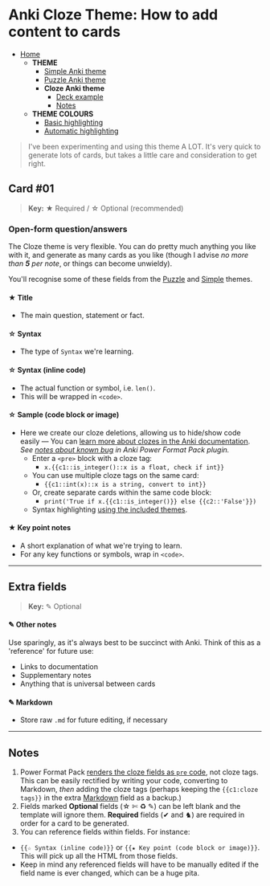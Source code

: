 # Anki Cloze Theme: How to add content to cards

- [Home](../../README.md)
  - **THEME**
    - [Simple Anki theme](../simple/README.md)
    - [Puzzle Anki theme](../puzzle/README.md)
    - **Cloze Anki theme**
      - [Deck example](../../deck/README.md)
      - [Notes](#notes)
  - **THEME COLOURS**
    - [Basic highlighting](../assets/css/README.md)
    - [Automatic highlighting](../assets/css/README.md#automatic-syntax-highlighting-with-pygments)


> I've been experimenting and using this theme A LOT. It's very quick to generate lots of cards, but takes a little care and consideration to get right.


## Card #01
> **Key:** ★ Required / ☆ Optional (recommended)

### Open-form question/answers

The Cloze theme is very flexible. You can do pretty much anything you like with it, and generate as many cards as you like (though I advise _no more than **5** per note_, or things can become unwieldy).

You'll recognise some of these fields from the [Puzzle](../simple/README.md) and [Simple](../simple/README.md) themes.

#### ★ Title

- The main question, statement or fact.

#### ☆ Syntax

- The type of `Syntax` we're learning.

#### ☆ Syntax (inline code)

- The actual function or symbol, i.e. `len()`.
- This will be wrapped in `<code>`.

#### ☆ Sample (code block or image)

- Here we create our cloze deletions, allowing us to hide/show code easily — You can [learn more about clozes in the Anki documentation](http://ankisrs.net/docs/manual.html#cloze-deletion). _See [notes about known bug](#notes) in Anki Power Format Pack plugin._
  - Enter a `<pre>` block with a cloze tag:
    - `x.{{c1::is_integer()::x is a float, check if int}}`
  - You can use multiple cloze tags on the same card:
    - `{{c1::int(x)::x is a string, convert to int}}`
  - Or, create separate cards within the same code block:
    - `print('True if x.{{c1::is_integer()}} else {{c2::'False'}})`
  - Syntax highlighting [using the included themes](../assets/css/README.md).

#### ★ Key point notes

- A short explanation of what we're trying to learn.
- For any key functions or symbols, wrap in `<code>`.



-----



## Extra fields
> **Key:** ✎ Optional

#### ✎ Other notes

Use sparingly, as it's always best to be succinct with Anki. Think of this as a 'reference' for future use:

- Links to documentation
- Supplementary notes
- Anything that is universal between cards

#### ✎ Markdown

- Store raw `.md` for future editing, if necessary



-----



## Notes

1. Power Format Pack [renders the cloze fields as `pre` code](https://github.com/Neftas/supplementary-buttons-anki/issues/74), not cloze tags. This can be easily rectified by writing your code, converting to Markdown, _then_ adding the cloze tags (perhaps keeping the `{{c1:cloze tags}}` in the extra [Markdown](#-markdown) field as a backup.)
2. Fields marked **Optional** fields (☆ ✄ ♻ ✎) can be left blank and the template will ignore them. **Required** fields (✔ and ♞) are required in order for a card to be generated.
3. You can reference fields within fields. For instance:
  - `{{☆ Syntax (inline code)}}` or `{{★ Key point (code block or image)}}`. This will pick up all the HTML from those fields.
  - Keep in mind any referenced fields will have to be manually edited if the field name is ever changed, which can be a huge pita.
